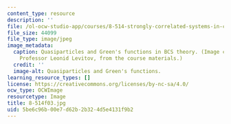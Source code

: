 ```yaml
---
content_type: resource
description: ''
file: /ol-ocw-studio-app/courses/8-514-strongly-correlated-systems-in-condensed-matter-physics-fall-2003/5be6c96b00e7d62b2b324d5e4131f9b2_8-514f03.jpg
file_size: 44099
file_type: image/jpeg
image_metadata:
  caption: Quasiparticles and Green's functions in BCS theory. (Image courtesy of
    Professor Leonid Levitov, from the course materials.)
  credit: ''
  image-alt: Quasiparticles and Green's functions.
learning_resource_types: []
license: https://creativecommons.org/licenses/by-nc-sa/4.0/
ocw_type: OCWImage
resourcetype: Image
title: 8-514f03.jpg
uid: 5be6c96b-00e7-d62b-2b32-4d5e4131f9b2
---
```


